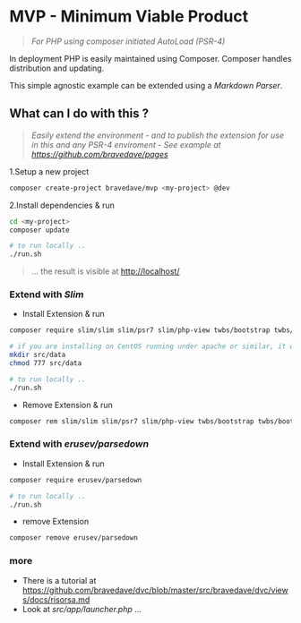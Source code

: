 # MVP - Minimum Viable Product

> _For PHP using composer initiated AutoLoad (PSR-4)_

In deployment PHP is easily maintained using Composer. Composer handles distribution and updating.

This simple agnostic example can be extended using a _Markdown Parser_.

## What can I do with this ?

>_Easily extend the environment - and to publish the extension for use in this and any PSR-4 enviroment - See example at <https://github.com/bravedave/pages>_

1.Setup a new project

```bash
composer create-project bravedave/mvp <my-project> @dev
```

2.Install dependencies &amp; run

```bash
cd <my-project>
composer update

# to run locally ..
./run.sh
```

> ... the result is visible at <http://localhost/>

### Extend with _Slim_

* Install Extension &amp; run

```bash
composer require slim/slim slim/psr7 slim/php-view twbs/bootstrap twbs/bootstrap-icons

# if you are installing on CentOS running under apache or similar, it will need a data folder
mkdir src/data
chmod 777 src/data

# to run locally ..
./run.sh
```

* Remove Extension &amp; run

```bash
composer rem slim/slim slim/psr7 slim/php-view twbs/bootstrap twbs/bootstrap-icons
```

### Extend with _erusev/parsedown_

* Install Extension &amp; run

```bash
composer require erusev/parsedown

# to run locally ..
./run.sh
```

* remove Extension

```bash
composer remove erusev/parsedown
```

### more

* There is a tutorial at <https://github.com/bravedave/dvc/blob/master/src/bravedave/dvc/views/docs/risorsa.md>
* Look at _src/app/launcher.php_ ...
